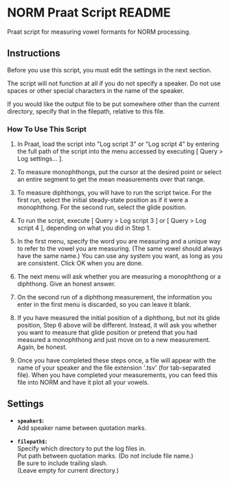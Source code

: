 NORM Praat Script README
========================

Praat script for measuring vowel formants for NORM processing.

Instructions
------------

Before you use this script, you must edit the settings in the next section.

The script will not function at all if you do not specify a speaker.
Do not use spaces or other special characters in the name of the speaker.

If you would like the output file to be put somewhere other than the current
directory, specify that in the filepath, relative to this file.

### How To Use This Script ###

1. In Praat, load the script into "Log script 3" or "Log script 4" by
   entering the full path of the script into the menu accessed by executing
   [ Query > Log settings... ].

2. To measure monophthongs, put the cursor at the desired point or select an
   entire segment to get the mean measurements over that range.

3. To measure diphthongs, you will have to run the script twice. For the
   first run, select the initial steady-state position as if it were a
   monophthong. For the second run, select the glide position.

4. To run the script, execute [ Query > Log script 3 ] or [ Query > Log
   script 4 ], depending on what you did in Step 1.

5. In the first menu, specify the word you are measuring and a unique way to
   refer to the vowel you are measuring. (The same vowel should always have
   the same name.) You can use any system you want, as long as you are
   consistent. Click OK when you are done.

6. The next menu will ask whether you are measuring a monophthong or a
   diphthong. Give an honest answer.

7. On the second run of a diphthong measurement, the information you enter
   in the first menu is discarded, so you can leave it blank.

8. If you have measured the initial position of a diphthong, but not its
   glide position, Step 6 above will be different. Instead, it will ask you
   whether you want to measure that glide position or pretend that you had
   measured a monophthong and just move on to a new measurement. Again, be
   honest.

9. Once you have completed these steps once, a file will appear with the
   name of your speaker and the file extension '.tsv' (for tab-separated
   file). When you have completed your measurements, you can feed this file
   into NORM and have it plot all your vowels.

Settings
--------

* **`speaker$`:**  
  Add speaker name between quotation marks.

* **`filepath$`:**  
  Specify which directory to put the log files in.  
  Put path between quotation marks. (Do not include file name.)  
  Be sure to include trailing slash.  
  (Leave empty for current directory.)
